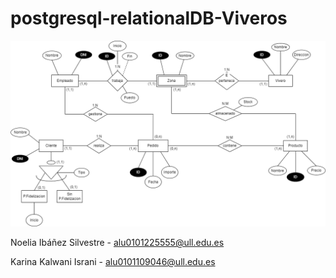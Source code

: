 # postgresql-relationalDB-Viveros

![Entidad Relacion](https://github.com/kk-2503/postgresql-relationalDB-Viveros/blob/master/pr3.drawio%20(1).png)

Noelia Ibáñez Silvestre - alu0101225555@ull.edu.es

Karina Kalwani Israni - alu0101109046@ull.edu.es

